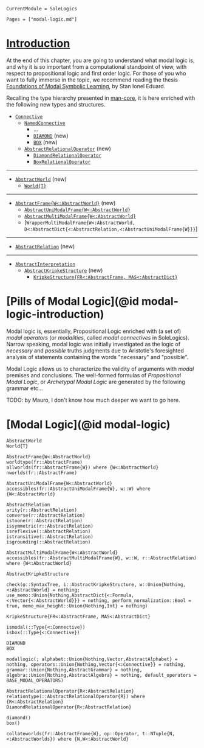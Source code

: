 ```@meta
CurrentModule = SoleLogics
```

```@contents
Pages = ["modal-logic.md"]
```
# [Introduction](@modal-logic-introduction)
At the end of this chapter, you are going to understand what modal logic is, and why it is so important from a computational standpoint of view, with respect to propositional logic and first order logic. For those of you who want to fully immerse in the topic, we recommend reading the thesis [Foundations of Modal Symbolic Learning](https://eduardstan.github.io/assets/pdf/publications/theses/phd_thesis2023.pdf), by Stan Ionel Eduard. 

Recalling the type hierarchy presented in [man-core](@ref), it is here enriched with the following new types and structures.

- [`Connective`](@ref)
    - [`NamedConnective`](@ref)
        - ...
        - [`DIAMOND`](@ref) (new)
        - [`BOX`](@ref) (new)
    - [`AbstractRelationalOperator`](@ref) (new)
        - [`DiamondRelationalOperator`](@ref)
        - [`BoxRelationalOperator`](@ref)
---

- [`AbstractWorld`](@ref) (new)
    - [`World{T}`](@ref)

---

- [`AbstractFrame{W<:AbstractWorld}`](@ref) (new)
    - [`AbstractUniModalFrame{W<:AbstractWorld}`](@ref)
    - [`AbstractMultiModalFrame{W<:AbstractWorld}`](@ref)
    - [`WrapperMultiModalFrame{W<:AbstractWorld, D<:AbstractDict{<:AbstractRelation,<:AbstractUniModalFrame{W}}}`]

---

- [`AbstractRelation`](@ref) (new)

---

- [`AbstractInterpretation`](@ref)
    - [`AbstractKripkeStructure`](@ref) (new)
        - [`KripkeStructure{FR<:AbstractFrame, MAS<:AbstractDict}`](@ref)

# [Pills of Modal Logic](@id modal-logic-introduction)
Modal logic is, essentially, Propositional Logic enriched with (a set of) *modal operators* (or *modalities*, called *modal connectives* in SoleLogics). Narrow speaking, modal logic was initially investigated as the logic of *necessary* and *possible* truths judgments due to Aristotle's foresighted analysis of statements containing the words "necessary" and "possible".

Modal Logic allows us to characterize the validity of arguments with *modal* premises and conclusions. The well-formed formulas of *Propositional Modal Logic*, or *Archetypal Modal Logic* are generated by the following grammar etc...

TODO: by Mauro, I don't know how much deeper we want to go here.

# [Modal Logic](@id modal-logic)

```@docs
AbstractWorld
World{T}
```

```@docs
AbstractFrame{W<:AbstractWorld}
worldtype(fr::AbstractFrame)
allworlds(fr::AbstractFrame{W}) where {W<:AbstractWorld}
nworlds(fr::AbstractFrame)

AbstractUniModalFrame{W<:AbstractWorld}
accessibles(fr::AbstractUniModalFrame{W}, w::W) where {W<:AbstractWorld}
```

```@docs
AbstractRelation
arity(r::AbstractRelation)
converse(r::AbstractRelation)
istoone(r::AbstractRelation)
issymmetric(r::AbstractRelation)
isreflexive(::AbstractRelation)
istransitive(::AbstractRelation)
isgrounding(::AbstractRelation)
```

```@docs
AbstractMultiModalFrame{W<:AbstractWorld}
accessibles(fr::AbstractMultiModalFrame{W}, w::W, r::AbstractRelation) where {W<:AbstractWorld}
```

```@docs
AbstractKripkeStructure

check(φ::SyntaxTree, i::AbstractKripkeStructure, w::Union{Nothing,<:AbstractWorld} = nothing; use_memo::Union{Nothing,AbstractDict{<:Formula,<:Vector{<:AbstractWorld}}} = nothing, perform_normalization::Bool = true, memo_max_height::Union{Nothing,Int} = nothing)

KripkeStructure{FR<:AbstractFrame, MAS<:AbstractDict}
```

```@docs
ismodal(::Type{<:Connective})
isbox(::Type{<:Connective})
```

```@docs
DIAMOND
BOX

modallogic(; alphabet::Union{Nothing,Vector,AbstractAlphabet} = nothing, operators::Union{Nothing,Vector{<:Connective}} = nothing, grammar::Union{Nothing,AbstractGrammar} = nothing, algebra::Union{Nothing,AbstractAlgebra} = nothing, default_operators = BASE_MODAL_OPERATORS)
```

```@docs
AbstractRelationalOperator{R<:AbstractRelation}
relationtype(::AbstractRelationalOperator{R}) where {R<:AbstractRelation}
DiamondRelationalOperator{R<:AbstractRelation}

diamond()
box()
```

```@docs
collateworlds(fr::AbstractFrame{W}, op::Operator, t::NTuple{N,<:AbstractWorlds}) where {N,W<:AbstractWorld}
```